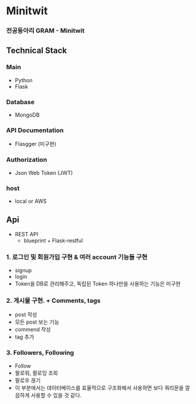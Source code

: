 Minitwit
=========
### 전공동아리 GRAM - Minitwit 

## Technical Stack

### Main
- Python
- Flask

### Database
- MongoDB 

### API Documentation
- Flasgger (미구현)

### Authorization
- Json Web Token (JWT)

### host
- local or AWS

## Api
- REST API
  - blueprint + Flask-restful

### 1. 로그인 및 회원가입 구현 & 여러 account 기능들 구현
  - signup
  - login
  - Token을 DB로 관리해주고, 독립된 Token 하나만을 사용하는 기능은 미구현

### 2. 게시물 구현. + Comments, tags
  - post 작성
  - 모든 post 보는 기능
  - commend 작성
  - tag 추가

### 3. Followers, Following
  - Follow
  - 팔로워, 팔로잉 조회
  - 팔로우 끊기
  - 이 부분에서는 데이터베이스를 효율적으로 구조화해서 사용하면 보다 쿼리문을 깔끔하게 사용할 수 있을 것 같다.
